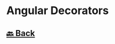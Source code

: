 <h1>Angular Decorators</h1>

<h2><a href="https://github.com/sanjay9616/Angular/blob/master/README.md"> 🔙 Back</a></h2>
